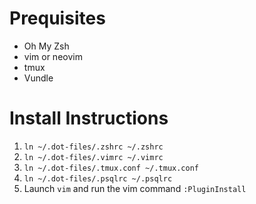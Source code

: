 # Prequisites
* Oh My Zsh
* vim or neovim
* tmux
* Vundle

# Install Instructions
1. `ln ~/.dot-files/.zshrc ~/.zshrc`
1. `ln ~/.dot-files/.vimrc ~/.vimrc`
1. `ln ~/.dot-files/.tmux.conf ~/.tmux.conf`
1. `ln ~/.dot-files/.psqlrc ~/.psqlrc`
1. Launch `vim` and run the vim command `:PluginInstall`
